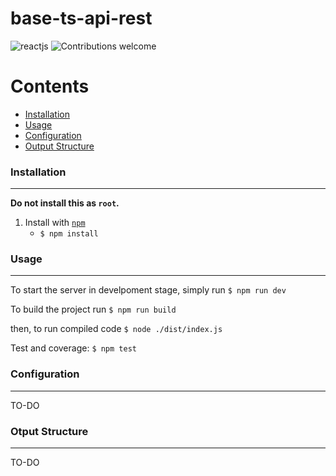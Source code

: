 # base-ts-api-rest
![reactjs](https://img.shields.io/badge/reactjs-v17.0.2-informational)
![Contributions welcome](https://img.shields.io/badge/contributions-welcome-orange.svg)

Contents
========

 * [Installation](#installation)
 * [Usage](#usage)
 * [Configuration](#configuration)
 * [Output Structure](#output-structure)

### Installation
---

**Do not install this as `root`.**

1. Install with [`npm`](https://www.npmjs.com/get-npm)
    + `$ npm install`

### Usage
---

To start the server in develpoment stage, simply run `$ npm run dev`

To build the project run `$ npm run build`


then, to run compiled code `$ node ./dist/index.js`
 
Test and coverage: `$ npm test`
 
### Configuration
---
TO-DO
 
### Otput Structure
---
TO-DO
